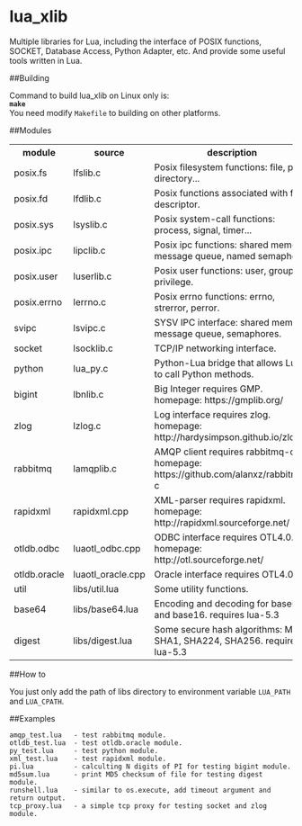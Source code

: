 
# lua_xlib
Multiple libraries for Lua, including the interface of POSIX functions, SOCKET, Database Access, Python Adapter, etc. And provide some useful tools written in Lua.

##Building

Command to build lua_xlib on Linux only is:<br>
**`make`**<br>
You need modify `Makefile` to building on other platforms.<br>


##Modules

<div>
<table border="0">
<tr><th>module</th><th>source</th><th>description</th></tr>
<tr><td>posix.fs</td><td>lfslib.c</td><td>Posix filesystem functions: file, path, directory...</td></tr>
<tr><td>posix.fd</td><td>lfdlib.c</td><td>Posix functions associated with file descriptor.</td></tr>
<tr><td>posix.sys</td><td>lsyslib.c</td><td>Posix system-call functions: process, signal, timer...</td></tr>
<tr><td>posix.ipc</td><td>lipclib.c</td><td>Posix ipc functions: shared memory,  message queue, named semaphore.</td></tr>
<tr><td>posix.user</td><td>luserlib.c</td><td>Posix user functions: user, group, privilege.</td></tr>
<tr><td>posix.errno</td><td>lerrno.c</td><td>Posix errno functions: errno, strerror, perror.</td></tr>
<tr><td>svipc</td><td>lsvipc.c</td><td>SYSV IPC interface: shared memory, message queue, semaphores.</td></tr>
<tr><td>socket</td><td>lsocklib.c</td><td>TCP/IP networking interface.</td></tr>
<tr><td>python</td><td>lua_py.c</td><td>Python-Lua bridge that allows Lua to call Python methods.</td></tr>
<tr><td>bigint</td><td>lbnlib.c</td><td>Big Integer requires GMP. homepage: https://gmplib.org/</td></tr>
<tr><td>zlog</td><td>lzlog.c</td><td>Log interface requires zlog. homepage: http://hardysimpson.github.io/zlog/</td></tr>
<tr><td>rabbitmq</td><td>lamqplib.c</td><td>AMQP client requires rabbitmq-c. homepage: https://github.com/alanxz/rabbitmq-c</td></tr>
<tr><td>rapidxml</td><td>rapidxml.cpp</td><td>XML-parser requires rapidxml. homepage: http://rapidxml.sourceforge.net/</td></tr>
<tr><td>otldb.odbc</td><td>luaotl_odbc.cpp</td><td>ODBC interface requires OTL4.0. homepage: http://otl.sourceforge.net/</td></tr>
<tr><td>otldb.oracle</td><td>luaotl_oracle.cpp</td><td>Oracle interface requires OTL4.0.</td></tr>
<tr><td>util</td><td>libs/util.lua</td><td>Some utility functions.</td></tr>
<tr><td>base64</td><td>libs/base64.lua</td><td>Encoding and decoding for base64 and base16. requires lua-5.3</td></tr>
<tr><td>digest</td><td>libs/digest.lua</td><td>Some secure hash algorithms: MD5, SHA1, SHA224, SHA256. requires lua-5.3</td></tr>
</table>
</div>


##How to

You just only add the path of libs directory to environment variable `LUA_PATH` and `LUA_CPATH`.<br>


##Examples

	amqp_test.lua   - test rabbitmq module.
	otldb_test.lua  - test otldb.oracle module.
	py_test.lua     - test python module.
	xml_test.lua    - test rapidxml module.
	pi.lua          - calculting N digits of PI for testing bigint module.
	md5sum.lua      - print MD5 checksum of file for testing digest module.
	runshell.lua    - similar to os.execute, add timeout argument and return output.
	tcp_proxy.lua   - a simple tcp proxy for testing socket and zlog module.

